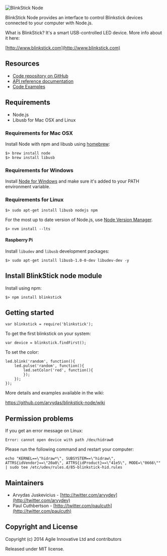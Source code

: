 ![BlinkStick Node](http://www.blinkstick.com/images/logos/blinkstick-nodejs.png)

BlinkStick Node provides an interface to control Blinkstick
devices connected to your computer with Node.js.

What is BlinkStick? It's a smart USB-controlled LED device. More info about it here:

[http://www.blinkstick.com](http://www.blinkstick.com)

## Resources

* [Code repository on GitHub](https://github.com/arvydas/blinkstick-node)
* [API reference documentation](https://arvydas.github.io/blinkstick-node)
* [Code Examples](https://github.com/arvydas/blinkstick-node/wiki)

## Requirements

* Node.js
* Libusb for Mac OSX and Linux

### Requirements for Mac OSX

Install Node with npm and libusb using [homebrew](http://mxcl.github.io/homebrew/):

```
$> brew install node
$> brew install libusb
```

### Requirements for Windows

Install [Node for Windows](http://nodejs.org/download/) and make sure it's added
to your PATH environment variable.

### Requirements for Linux

```
$> sudo apt-get install libusb nodejs npm
```

For the most up to date version of Node.js, use [Node Version Manager](https://github.com/nvm-sh/nvm).

```
$> nvm install --lts
```

#### Raspberry Pi

Install `libudev` and `libusb` development packages:

```
$> sudo apt-get install libusb-1.0-0-dev libudev-dev -y
```

## Install BlinkStick node module

Install using npm:

```
$> npm install blinkstick
```

## Getting started

    var blinkstick = require('blinkstick');

To get the first blinkstick on your system:

    var device = blinkstick.findFirst();

To set the color:

    led.blink('random', function(){
        led.pulse('random', function(){
            led.setColor('red', function(){
            });
        });
    });

More details and examples available in the wiki:

https://github.com/arvydas/blinkstick-node/wiki

## Permission problems

If you get an error message on Linux:

    Error: cannot open device with path /dev/hidraw0

Please run the following command and restart your computer:

    echo "KERNEL==\"hidraw*\", SUBSYSTEM==\"hidraw\", ATTRS{idVendor}==\"20a0\", ATTRS{idProduct}==\"41e5\", MODE=\"0666\"" | sudo tee /etc/udev/rules.d/85-blinkstick-hid.rules

## Maintainers

* Arvydas Juskevicius - [http://twitter.com/arvydev](http://twitter.com/arvydev)
* Paul Cuthbertson - [http://twitter.com/paulcuth](http://twitter.com/paulcuth)

## Copyright and License

Copyright (c) 2014 Agile Innovative Ltd and contributors

Released under MIT license.
